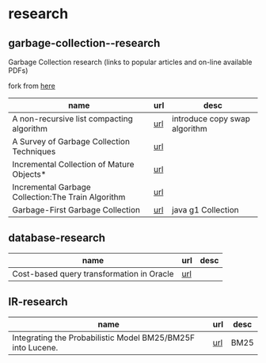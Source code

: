 research
============================

## garbage-collection--research

Garbage Collection research (links to popular articles and on-line available PDFs)

fork from [here](https://github.com/bieli/garbage-collection--research)

|name|url|desc|
|--|--|--|
|A non-recursive list compacting algorithm|[url](https://people.cs.umass.edu/~emery/classes/cmpsci691s-fall2004/papers/p677-cheney.pdf)|introduce copy swap algorithm|
|A Survey of Garbage Collection Techniques|[url](https://pages.cs.wisc.edu/~zhong/termproj_surveyGC.html)||
|Incremental Collection of Mature Objects*|[url](https://link.springer.com/chapter/10.1007/BFb0017203)||
|Incremental Garbage Collection:The Train Algorithm|[url](https://ssw.jku.at/General/Staff/TW/Wuerthinger05Train.pdf)||
|Garbage-First Garbage Collection|[url](http://cs.williams.edu/~dbarowy/cs334s18/assets/p37-detlefs.pdf)|java g1  Collection|


## database-research

|name|url|desc|
|--|--|--|
|Cost-based query transformation in Oracle|[url](https://dl.acm.org/doi/10.5555/1182635.1164215)||

## IR-research

|name|url|desc|
|--|--|--|
|Integrating the Probabilistic Model BM25/BM25F into Lucene.|[url](https://arxiv.org/abs/0911.5046)| BM25|

